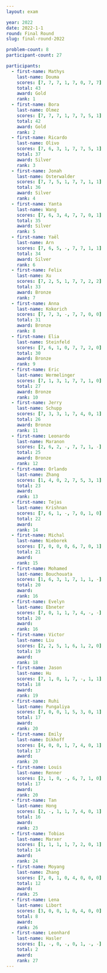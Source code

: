 ```yaml
---
layout: exam

year: 2022
date: 2022-1-1
round: Final Round
slug: final-round-2022

problem-count: 8
participant-count: 27

participants:
  - first-name: Mathys
    last-name: Douma
    scores: [7, 7, 7, 1, 7, 0, 7, 7]
    total: 43
    award: Gold
    rank: 1
  - first-name: Bora
    last-name: Olmez
    scores: [7, 7, 7, 1, 7, 7, 5, 1]
    total: 42
    award: Gold
    rank: 2
  - first-name: Ricardo
    last-name: Olivo
    scores: [7, 6, 3, 1, 7, 7, 5, 1]
    total: 37
    award: Silver
    rank: 3
  - first-name: Jonah
    last-name: Osterwalder
    scores: [7, 7, 5, 1, 7, 7, 1, 1]
    total: 36
    award: Silver
    rank: 4
  - first-name: Yanta
    last-name: Wang
    scores: [7, 6, 3, 4, 7, 7, 0, 1]
    total: 35
    award: Silver
    rank: 5
  - first-name: Yaël
    last-name: Arn
    scores: [7, 6, 5, -, 7, 7, 1, 1]
    total: 34
    award: Silver
    rank: 6
  - first-name: Felix
    last-name: Xu
    scores: [7, 2, 5, 1, 7, 7, 2, 2]
    total: 33
    award: Bronze
    rank: 7
  - first-name: Anna
    last-name: Kokorich
    scores: [7, 7, 3, -, 7, 7, 0, 0]
    total: 31
    award: Bronze
    rank: 8
  - first-name: Elia
    last-name: Steinfeld
    scores: [7, 6, 1, 0, 7, 7, 2, 0]
    total: 30
    award: Bronze
    rank: 9
  - first-name: Eric
    last-name: Wermelinger
    scores: [7, 1, 3, 1, 7, 7, 1, 0]
    total: 27
    award: Bronze
    rank: 10
  - first-name: Jerry
    last-name: Schupp
    scores: [7, 3, 3, 1, 7, 4, 0, 1]
    total: 26
    award: Bronze
    rank: 11
  - first-name: Leonardo
    last-name: Maranon
    scores: [2, 6, 2, -, 7, 7, 1, -]
    total: 25
    award: Bronze
    rank: 12
  - first-name: Orlando
    last-name: Zhang
    scores: [1, 4, 0, 2, 7, 5, 3, 1]
    total: 23
    award: 
    rank: 13
  - first-name: Tejas
    last-name: Krishnan
    scores: [7, 6, 1, -, 7, 0, 1, 0]
    total: 22
    award: 
    rank: 14
  - first-name: Michal
    last-name: Nieborek
    scores: [7, 0, 0, 0, 6, 7, 0, 1]
    total: 21
    award: 
    rank: 15
  - first-name: Mohamed
    last-name: Bouchouata
    scores: [1, 6, 3, 1, 7, 1, 1, -]
    total: 20
    award: 
    rank: 16
  - first-name: Evelyn
    last-name: Ebneter
    scores: [7, 0, 1, 1, 7, 4, -, -]
    total: 20
    award: 
    rank: 16
  - first-name: Victor
    last-name: Liu
    scores: [2, 2, 5, 1, 6, 1, 2, 0]
    total: 19
    award: 
    rank: 18
  - first-name: Jason
    last-name: Hu
    scores: [7, 1, 0, 1, 7, -, 1, 1]
    total: 18
    award: 
    rank: 19
  - first-name: Ruhi
    last-name: Pungaliya
    scores: [7, 0, 0, 1, 5, 3, 0, 1]
    total: 17
    award: 
    rank: 20
  - first-name: Emily
    last-name: Dikhoff
    scores: [4, 0, 0, 1, 7, 4, 0, 1]
    total: 17
    award: 
    rank: 20
  - first-name: Louis
    last-name: Renner
    scores: [2, 1, 0, -, 6, 7, 1, 0]
    total: 17
    award: 
    rank: 20
  - first-name: Tan
    last-name: Hong
    scores: [2, -, 1, 1, 7, 4, 0, 1]
    total: 16
    award: 
    rank: 23
  - first-name: Tobias
    last-name: Marxer
    scores: [1, 1, 1, 1, 7, 2, 0, 1]
    total: 14
    award: 
    rank: 24
  - first-name: Moyang
    last-name: Zhang
    scores: [7, 0, 1, 0, 4, 0, 0, 0]
    total: 12
    award: 
    rank: 25
  - first-name: Lena
    last-name: Libort
    scores: [3, 0, 0, 1, 0, 4, 0, 0]
    total: 8
    award: 
    rank: 26
  - first-name: Leonhard
    last-name: Hasler
    scores: [1, -, 0, -, 0, 1, -, -]
    total: 2
    award: 
    rank: 27
---
```

